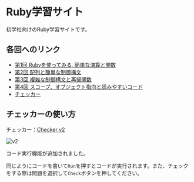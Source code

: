 # Ruby学習サイト

初学社向けのRuby学習サイトです。

## 各回へのリンク
- [第1回 Rubyを使ってみる, 簡単な演算と関数](./lect1)
- [第2回 配列と簡単な制御構文](./lect2)
- [第3回 複雑な制御構文と再帰関数](./lect3)
- [第4回 スコープ、オブジェクト指向と読みやすいコード](./lect4)
- [チェッカー](./checker)

## チェッカーの使い方

チェッカー：[Checker v2](/checker)

![v2](./fig/v2.png)

コード実行機能が追加されました。

同じようにコードを書いて`Run`を押すとコードが実行されます。また、チェックをする際は問題を選択して`Check`ボタンを押してください。